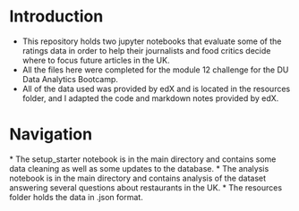 <h1> Introduction </h1>

* This repository holds two jupyter notebooks that evaluate some of the ratings data in order to help their journalists and food critics decide where to focus future articles in the UK. <br>
* All the files here were completed for the module 12 challenge for the DU Data Analytics Bootcamp. <br>
* All of the data used was provided by edX and is located in the resources folder, and I adapted the code and markdown notes provided by edX.

  
<h1> Navigation </h1>
* The setup_starter notebook is in the main directory and contains some data cleaning as well as some updates to the database.
* The analysis notebook is in the main directory and contains analysis of the dataset answering several questions about restaurants in the UK.
* The resources folder holds the data in .json format.
